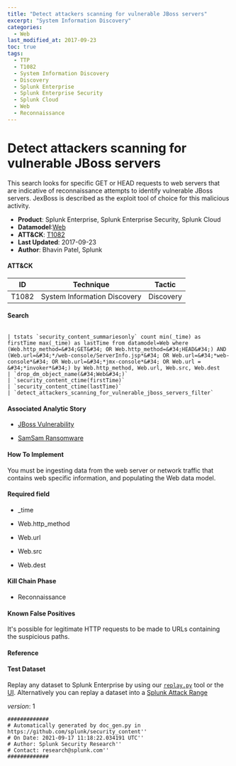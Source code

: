 ```yaml
---
title: "Detect attackers scanning for vulnerable JBoss servers"
excerpt: "System Information Discovery"
categories:
  - Web
last_modified_at: 2017-09-23
toc: true
tags:
  - TTP
  - T1082
  - System Information Discovery
  - Discovery
  - Splunk Enterprise
  - Splunk Enterprise Security
  - Splunk Cloud
  - Web
  - Reconnaissance
---
```


# Detect attackers scanning for vulnerable JBoss servers

This search looks for specific GET or HEAD requests to web servers that are indicative of reconnaissance attempts to identify vulnerable JBoss servers. JexBoss is described as the exploit tool of choice for this malicious activity.

- **Product**: Splunk Enterprise, Splunk Enterprise Security, Splunk Cloud
- **Datamodel**:[Web](https://docs.splunk.com/Documentation/CIM/latest/User/Web)
- **ATT&CK**: [T1082](https://attack.mitre.org/techniques/T1082/)
- **Last Updated**: 2017-09-23
- **Author**: Bhavin Patel, Splunk


#### ATT&CK

| ID          | Technique   | Tactic       |
| ----------- | ----------- |--------------|
| T1082 | System Information Discovery | Discovery |


#### Search

```

| tstats `security_content_summariesonly` count min(_time) as firstTime max(_time) as lastTime from datamodel=Web where (Web.http_method=&#34;GET&#34; OR Web.http_method=&#34;HEAD&#34;) AND (Web.url=&#34;*/web-console/ServerInfo.jsp*&#34; OR Web.url=&#34;*web-console*&#34; OR Web.url=&#34;*jmx-console*&#34; OR Web.url = &#34;*invoker*&#34;) by Web.http_method, Web.url, Web.src, Web.dest 
| `drop_dm_object_name(&#34;Web&#34;)` 
| `security_content_ctime(firstTime)` 
| `security_content_ctime(lastTime)` 
| `detect_attackers_scanning_for_vulnerable_jboss_servers_filter`
```

#### Associated Analytic Story

* [JBoss Vulnerability](_stories/jboss_vulnerability)

* [SamSam Ransomware](_stories/samsam_ransomware)


#### How To Implement
You must be ingesting data from the web server or network traffic that contains web specific information, and populating the Web data model.

#### Required field

* _time

* Web.http_method

* Web.url

* Web.src

* Web.dest


#### Kill Chain Phase

* Reconnaissance


#### Known False Positives
It&#39;s possible for legitimate HTTP requests to be made to URLs containing the suspicious paths.




#### Reference


#### Test Dataset
Replay any dataset to Splunk Enterprise by using our [`replay.py`](https://github.com/splunk/attack_data#using-replaypy) tool or the [UI](https://github.com/splunk/attack_data#using-ui).
Alternatively you can replay a dataset into a [Splunk Attack Range](https://github.com/splunk/attack_range#replay-dumps-into-attack-range-splunk-server)



_version_: 1

```
#############
# Automatically generated by doc_gen.py in https://github.com/splunk/security_content''
# On Date: 2021-09-17 11:18:22.034191 UTC''
# Author: Splunk Security Research''
# Contact: research@splunk.com''
#############
```